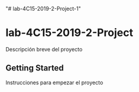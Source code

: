 "# lab-4C15-2019-2-Project-1" 
# lab-4C15-2019-2-Project 

Descripción breve del proyecto

## Getting Started

Instrucciones para empezar el proyecto
